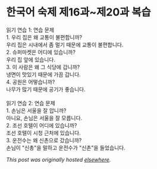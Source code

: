 # 한국어 숙제 제16과~제20과 복습

<p>읽기 연습 1: 연습 문제<br>1. 우리 집은 왜 교통이 불편합니까?<br>우리 집은 시내에서 좀 멀기 때문에 교통이 불편합니다.<br>2. 슈퍼마켓은 어디에 있습니까?<br>우리 집 앞에 있습니다.<br>3. 이 사람은 왜 그 식당에 갑니까?<br>냉면이 맛있기 때문에 가끔 갑니다.<br>4. 공원은 어떻습니까?<br>나무가 많기 때문에 공기가 좋습니다.<br><br>읽기 연습 2: 연습 문제<br>1. 손님은 서울을 잘 압니까?<br>아니요, 손님은 서울을 잘 모릅니다.<br>2. 조선 호텔이 어디에 있습니까?<br>조선 호텔이 시청 근처에 있습니다.<br>3. 운전수는 왜 신촌으로 갔습니까?<br>손님이 "신총"을 말하고 운전수가 "신촌"을 들었습니다.</p>


*This post was originally hosted [elsewhere](http://planspace.blogspot.com/2009/01/1620.html).*

